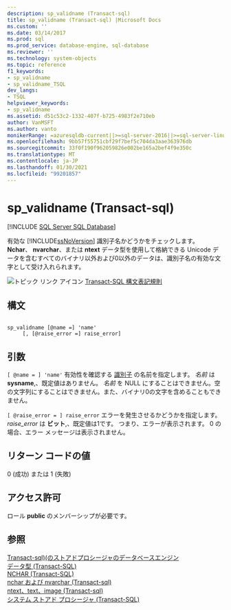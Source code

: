 ```yaml
---
description: sp_validname (Transact-sql)
title: sp_validname (Transact-sql) |Microsoft Docs
ms.custom: ''
ms.date: 03/14/2017
ms.prod: sql
ms.prod_service: database-engine, sql-database
ms.reviewer: ''
ms.technology: system-objects
ms.topic: reference
f1_keywords:
- sp_validname
- sp_validname_TSQL
dev_langs:
- TSQL
helpviewer_keywords:
- sp_validname
ms.assetid: d51c53c2-1332-407f-b725-4983f2e710eb
author: VanMSFT
ms.author: vanto
monikerRange: =azuresqldb-current||>=sql-server-2016||>=sql-server-linux-2017||=azuresqldb-mi-current
ms.openlocfilehash: 9bb57f55751cbf29f7bef5c704da3aae363976db
ms.sourcegitcommit: 33f0f190f962059826e002be165a2bef4f9e350c
ms.translationtype: MT
ms.contentlocale: ja-JP
ms.lasthandoff: 01/30/2021
ms.locfileid: "99201857"
---
```

# <a name="sp_validname-transact-sql"></a>sp_validname (Transact-sql)
[!INCLUDE [SQL Server SQL Database](../../includes/applies-to-version/sql-asdb.md)]

  有効な [!INCLUDE[ssNoVersion](../../includes/ssnoversion-md.md)] 識別子名かどうかをチェックします。 **Nchar**、 **nvarchar**、または **ntext** データ型を使用して格納できる Unicode データを含むすべてのバイナリ以外および0以外のデータは、識別子名の有効な文字として受け入れられます。  
  
 ![トピック リンク アイコン](../../database-engine/configure-windows/media/topic-link.gif "トピック リンク アイコン") [Transact-SQL 構文表記規則](../../t-sql/language-elements/transact-sql-syntax-conventions-transact-sql.md)  
  
## <a name="syntax"></a>構文  
  
```  
  
sp_validname [@name =] 'name'   
     [, [@raise_error =] raise_error]  
```  
  
## <a name="arguments"></a>引数  
`[ @name = ] 'name'` 有効性を確認する [識別子](../../relational-databases/databases/database-identifiers.md) の名前を指定します。 *名前* は **sysname**,、既定値はありません。 *名前* を NULL にすることはできません。空の文字列にすることはできません。また、バイナリ0の文字を含めることもできません。  
  
`[ @raise_error = ] raise_error` エラーを発生させるかどうかを指定します。 *raise_error* は **ビット**,、既定値は1です。 つまり、エラーが表示されます。 0 の場合、エラー メッセージは表示されません。  
  
## <a name="return-code-values"></a>リターン コードの値  
 0 (成功) または 1 (失敗)  
  
## <a name="permissions"></a>アクセス許可  
 ロール **public** のメンバーシップが必要です。  
  
## <a name="see-also"></a>参照  
 [Transact-sql&#41;&#40;のストアドプロシージャのデータベースエンジン ](../../relational-databases/system-stored-procedures/database-engine-stored-procedures-transact-sql.md)   
 [データ型 &#40;Transact-SQL&#41;](../../t-sql/data-types/data-types-transact-sql.md)   
 [NCHAR &#40;Transact-SQL&#41;](../../t-sql/functions/nchar-transact-sql.md)   
 [nchar および nvarchar &#40;Transact-sql&#41;](../../t-sql/data-types/nchar-and-nvarchar-transact-sql.md)   
 [ntext、text、image &#40;Transact-sql&#41;](../../t-sql/data-types/ntext-text-and-image-transact-sql.md)   
 [システム ストアド プロシージャ &#40;Transact-SQL&#41;](../../relational-databases/system-stored-procedures/system-stored-procedures-transact-sql.md)  
  
  
